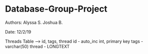 # Database-Group-Project

Authors: Alyssa S.
         Joshua B.

Date: 12/2/19


Threads Table --> id, tags, thread
              id - auto_inc int, primary key
              tags - varchar(50)
              thread - LONGTEXT
